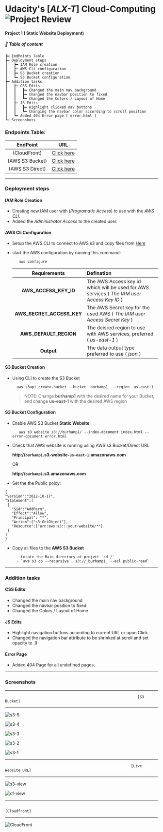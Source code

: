 # Udacity's [_ALX-T_] Cloud-Computing ![Project Review](https://img.shields.io/badge/Review-PASSED-greensvg)
#### Project 1 ( Static Website Deployment)



##### 📖 Table of content

```
┣━ EndPoints Table
┣━ Deployment steps
┃   ┣━ IAM Role creation
┃   ┣━ AWS Cli configuration
┃   ┣━ S3 Bucket creation
┃   ┗━ S3 Bucket configuration
┣━ Addition tasks
┃   ┣━ CSS Edits
┃   ┃   ┣━ Changed the main nav background
┃   ┃   ┣━ Changed the navbar position to fixed
┃   ┃   ┗━ Changed the Colors / Layout of Home
┃   ┣━ JS Edits
┃   ┃   ┣━ Highlight clicked nav buttons
┃   ┃   ┗━ Changing the navbar color according to scroll position
┃   ┗━ Added 404 Error page [ error.html ]
┗━ Screenshots
```


### Endpoints Table:

| EndPoint | URL |
|:---:| --- |
| (CloudFront) | [Click here](https://d1qfkxgkfonazs.cloudfront.net/) |
| (AWS S3 Bucket) | [Click here](http://burhamp1.s3-website-us-east-1.amazonaws.com/index.html) |
| (AWS S3 Direct) | [Click here](http://burhamp1.s3.amazonaws.com/index.html) |

----

### Deployment steps

#### **IAM Role** Creation
  * Creating new IAM user with (_Programatic Access_) to use with the _AWS CLI_.
  * Added the _Administrator Access_ to the created user.
  

#### **AWS Cli** Configuration
  * Setup the AWS CLI to connect to AWS s3 and copy files from [Here](https://awscli.amazonaws.com/AWSCLIV2.msi)
  * start the AWS configuration by running this command:
  
           aws configure
           
    | Requirements | Defination |
    | :----------: | :--------- |
    |**AWS_ACCESS_KEY_ID**| The AWS Access key id which will be used for AWS services ( _The IAM user Access Key ID_ ) |
    |**AWS_SECRET_ACCESS_KEY** | The AWS Secret key for the used AWS ( _The IAM user Access Secret Key_ ) |
    |**AWS_DEFAULT_REGION** | The deisred region to use with AWS services, preferred ( _us-east-1_ ) |
    | **Output** | The data output type preferred to use ( _json_ ) |
  
#### **S3 Bucket** Creation
  * Using CLI to create the S3 Bucket

          aws s3api create-bucket --bucket _burhamp1_ --region _us-east-1_
          
      > NOTE: Change **burhamp1** with the desired name for your Bucket, and change **us-east-1** with the desired AWS region

#### **S3 Bucket** Configuration
  *  Enable AWS S3 Bucket **Static Website**
  
  		  	aws s3 website s3://burhamp1/ --index-document index.html --error-document error.html

  * Check that AWS website is running using AWS s3 Bucket/Direct URL 
 
       **http://`burhamp1`.s3-website-`us-east-1`.amazonaws.com**
       
       OR
       
       **http://`burhamp1`.s3.amazonaws.com**
  * Set the the Public poicy:
```
{
"Version":"2012-10-17",
"Statement":[
 {
   "Sid":"AddPerm",
   "Effect":"Allow",
   "Principal": "*",
   "Action":["s3:GetObject"],
   "Resource":["arn:aws:s3:::your-website/*"]
 }
]
}
```
  * Copy all files to the **AWS S3 Bucket**

          - Locate the Main directory of project `cd /`
          - `aws s3 cp --recursive . s3://_burhamp1_ --acl public-read`
          
----
### Addition tasks

#### CSS Edits

  * Changed the main nav background
  * Changed the navbar position to fixed
  * Changed the Colors / Layout of Home


#### JS Edits

  * Highlight navigation buttons according to current URL or upon Click
  * Changed the navigation bar attribute to be shrinked at scroll and set opacity to .9

#### Error Page

  * Added 404 Page for all undefined pages.

----

### Screenshots

----
```
                                                             [S3 Bucket]
```
----
![s3-5](https://user-images.githubusercontent.com/76433966/204795492-889d5b06-60f6-4d44-ac35-04717c3fc8dc.png)

![s3-4](https://user-images.githubusercontent.com/76433966/204795502-c21e6233-6ee5-4db9-a6aa-d3dc6879192b.png)

![s3-3](https://user-images.githubusercontent.com/76433966/204793936-595fb376-4fb8-4228-bf1a-48fed83f276a.png)

![s3-2](https://user-images.githubusercontent.com/76433966/204793908-f56f6336-14e9-4939-9ff4-0e04c0c66a50.png)

![s3-1](https://user-images.githubusercontent.com/76433966/204793916-f7ead182-1dec-4152-a592-843e97e883f9.png)

----

```
                                                          [Live Website URL]
```
----

![s3-view](https://user-images.githubusercontent.com/76433966/204797745-28c4b2f5-9142-4a63-8b3e-d90c4763807d.png)

![cf-view](https://user-images.githubusercontent.com/76433966/204797729-936fc341-458c-403f-ad02-862681db11cb.png)


----

```
                                                            [Cloudfront]
```
----
![CloudFront](https://user-images.githubusercontent.com/76433966/204793921-9bbdc43d-babd-4a08-bc9a-2d78f812ee13.png)

